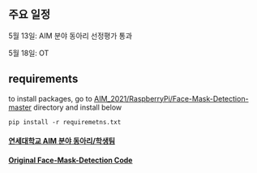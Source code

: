 ## 주요 일정
  5월 13일: AIM 분야 동아리 선정평가 통과
  
  5월 18일: OT
  
## requirements
   to install packages, go to [AIM_2021/RaspberryPi/Face-Mask-Detection-master](https://github.com/SBTMLab/AIM_2021/tree/main/RaspberryPi/Face-Mask-Detection-master) directory and install below

    pip install -r requiremetns.txt
  
  
  
#### [연세대학교 AIM 분야 동아리/학생팀](http://linc4th.yonsei.ac.kr/aim/club.php)


#### [Original Face-Mask-Detection Code](https://github.com/chandrikadeb7/Face-Mask-Detection)
